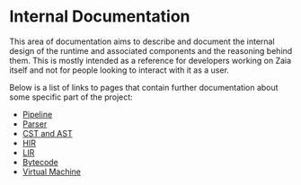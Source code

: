 # Internal Documentation

This area of documentation aims to describe and document the internal design of the runtime and associated components
and the reasoning behind them. This is mostly intended as a reference for developers working on Zaia itself
and not for people looking to interact with it as a user.

Below is a list of links to pages that contain further documentation about some specific part of the project:

- [Pipeline](/docs/internal/pipeline.md)
- [Parser](/docs/internal/parser.md)
- [CST and AST](/docs/internal/cst-ast.md)
- [HIR](/docs/internal/hir.md)
- [LIR](/docs/internal/lir.md)
- [Bytecode](/docs/internal/bytecode.md)
- [Virtual Machine](/docs/internal/virtual-machine.md)

